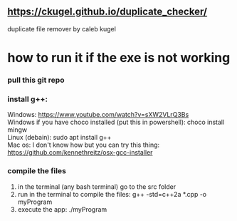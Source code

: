 ## https://ckugel.github.io/duplicate_checker/

duplicate file remover by caleb kugel

# how to run it if the exe is not working

### pull this git repo

### install g++:
Windows: https://www.youtube.com/watch?v=sXW2VLrQ3Bs \
Windows if you have choco installed (put this in powershell): choco install mingw \
Linux (debain): sudo apt install g++ \
Mac os: I don't know how but you can try this thing: https://github.com/kennethreitz/osx-gcc-installer 

### compile the files
1. in the terminal (any bash terminal) go to the src folder
2. run in the terminal to compile the files: g++ -std=c++2a *.cpp -o myProgram
3. execute the app: ./myProgram

